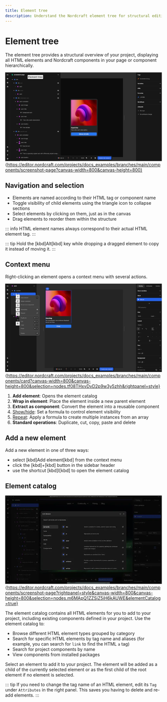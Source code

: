 ```yaml
---
title: Element tree
description: Understand the Nordcraft element tree for structural editing, element selection, context menus, and adding new elements to your project hierarchy.
---
```


# Element tree

The element tree provides a structural overview of your project, displaying all HTML elements and Nordcraft components in your page or component hierarchically.

![An expanded view of the HTML element tree in the Nordcraft editor showing an array of HTML elements and Nordcraft components in a heirarchical structure.|16/9](element-tree.webp 'Element tree'){https://editor.nordcraft.com/projects/docs_examples/branches/main/components/screenshot-page?canvas-width=800&canvas-height=800}

## Navigation and selection

- Elements are named according to their HTML tag or component name
- Toggle visibility of child elements using the triangle icon to collapse sections
- Select elements by clicking on them, just as in the canvas
- Drag elements to reorder them within the structure

::: info
HTML element names always correspond to their actual HTML element tag.
:::

::: tip
Hold the [kbd]Alt[kbd] key while dropping a dragged element to copy it instead of moving it.
:::

## Context menu

Right-clicking an element opens a context menu with several actions.

![An annotated image of a context menu that appears when you right-click an element. The annotations correspond to the list items below.|16/9](element-context-menu.webp 'Element context menu'){https://editor.nordcraft.com/projects/docs_examples/branches/main/components/card?canvas-width=800&canvas-height=800&selection=nodes.tf08THxvDvD2p9w3y5zhh&rightpanel=style}

1. **Add element**: Opens the element catalog
2. **Wrap in element**: Place the element inside a new parent element
3. **Extract as component**: Convert the element into a reusable component
4. [Show/hide](/formulas/show-hide-formula): Set a formula to control element visibility
5. [Repeat](/formulas/repeat-formula): Apply a formula to create multiple instances from an array
6. **Standard operations**: Duplicate, cut, copy, paste and delete

## Add a new element

Add a new element in one of three ways:

- select [kbd]Add element[kbd] from the context menu
- click the [kbd]+[kbd] button in the sidebar header
- use the shortcut [kbd]I[kbd] to open the element catalog

## Element catalog

![A view of the Nordcraft editor when the HTML element catalog is open, showing a searchable dialog, category filters on the right and the list of search results on the left.|16/9](element-catalog.webp 'Element catalog'){https://editor.nordcraft.com/projects/docs_examples/branches/main/components/screenshot-page?rightpanel=style&canvas-width=800&canvas-height=800&selection=nodes.m6MApQ1ZZSiZ5iH6kAUWE&elementCatalog=true}

The element catalog contains all HTML elements for you to add to your project, including existing components defined in your project. Use the element catalog to:

- Browse different HTML element types grouped by category
- Search for specific HTML elements by tag name and aliases (for example, you can search for `link` to find the HTML `a` tag)
- Search for project components by name
- View components from installed packages

Select an element to add it to your project. The element will be added as a child of the currently selected element or as the first child of the root element if no element is selected.

::: tip
If you need to change the tag name of an HTML element, edit its `Tag` under `Attributes` in the right panel. This saves you having to delete and re-add elements.
:::

